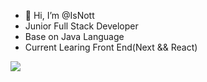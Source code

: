 - 👋 Hi, I’m @IsNott
- Junior Full Stack Developer
- Base on Java Language
- Current Learing Front End(Next && React)
<!---
IsNott/IsNott is a ✨ special ✨ repository because its `README.md` (this file) appears on your GitHub profile.
You can click the Preview link to take a look at your changes.
--->
![](http://antzuhl.cn:4000/get/@antzuhl.readme)

